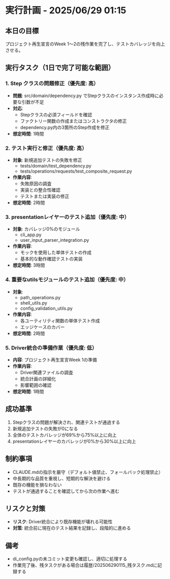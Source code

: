 # 実行計画 - 2025/06/29 01:15

## 本日の目標
プロジェクト再生宣言のWeek 1〜2の残作業を完了し、テストカバレッジを向上させる。

## 実行タスク（1日で完了可能な範囲）

### 1. Step クラスの問題修正（優先度: 高）
- **問題**: src/domain/dependency.py でStepクラスのインスタンス作成時に必要な引数が不足
- **対応**: 
  - Stepクラスの必須フィールドを確認
  - ファクトリー関数の作成またはコンストラクタの修正
  - dependency.py内の3箇所のStep作成を修正
- **想定時間**: 1時間

### 2. テスト実行と修正（優先度: 高）
- **対象**: 新規追加テストの失敗を修正
  - tests/domain/test_dependency.py
  - tests/operations/requests/test_composite_request.py
- **作業内容**:
  - 失敗原因の調査
  - 実装との整合性確認
  - テストまたは実装の修正
- **想定時間**: 2時間

### 3. presentationレイヤーのテスト追加（優先度: 中）
- **対象**: カバレッジ0%のモジュール
  - cli_app.py
  - user_input_parser_integration.py
- **作業内容**:
  - モックを使用した単体テストの作成
  - 基本的な動作確認テストの実装
- **想定時間**: 3時間

### 4. 重要なutilsモジュールのテスト追加（優先度: 中）
- **対象**: 
  - path_operations.py
  - shell_utils.py
  - config_validation_utils.py
- **作業内容**:
  - 各ユーティリティ関数の単体テスト作成
  - エッジケースのカバー
- **想定時間**: 2時間

### 5. Driver統合の準備作業（優先度: 低）
- **内容**: プロジェクト再生宣言Week 1の準備
- **作業内容**:
  - Driver関連ファイルの調査
  - 統合計画の詳細化
  - 影響範囲の確認
- **想定時間**: 1時間

## 成功基準
1. Stepクラスの問題が解決され、関連テストが通過する
2. 新規追加テストの失敗が0になる
3. 全体のテストカバレッジが69%から75%以上に向上
4. presentationレイヤーのカバレッジが0%から30%以上に向上

## 制約事項
- CLAUDE.mdの指示を厳守（デフォルト値禁止、フォールバック処理禁止）
- 中長期的な品質を重視し、短期的な解決を避ける
- 既存の機能を損なわない
- テストが通過することを確認してから次の作業へ進む

## リスクと対策
- **リスク**: Driver統合により既存機能が壊れる可能性
- **対策**: 統合前に現在のテスト結果を記録し、段階的に進める

## 備考
- di_config.pyの未コミット変更も確認し、適切に処理する
- 作業完了後、残タスクがある場合は履歴/202506290115_残タスク.mdに記録する